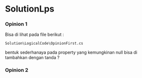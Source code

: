 # SolutionLps

### Opinion 1
Bisa di lihat pada file berikut :
```
Solution\LogicalCode\OpinionFirst.cs
```

bentuk sederhanaya pada property yang kemungkinan null bisa di tambahkan dengan tanda ?

### Opinion 2